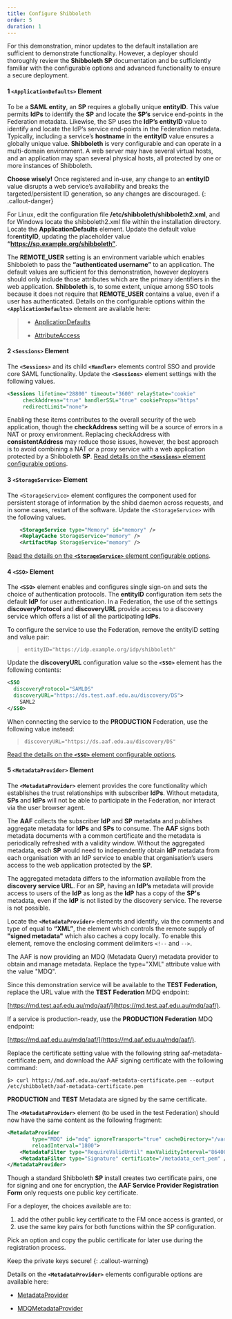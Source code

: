 ```yaml
---
title: Configure Shibboleth
order: 5
duration: 1
---
```


For this demonstration, minor updates to the default installation are sufficient to demonstrate functionality.
However, a deployer should thoroughly review the **Shibboleth SP** documentation and be sufficiently familiar with the
configurable options and advanced functionality to ensure a secure deployment.
<br>

#### 1 `<ApplicationDefaults>` Element

To be a **SAML entity**, an **SP** requires a globally unique **entityID**. This value permits **IdPs** to identify
the **SP** and locate the **SP’s** service end-points in the Federation metadata. Likewise, the SP uses the **IdP’s
entityID** value to identify and locate the IdP’s service end-points in the Federation metadata. Typically,
including a service’s **hostname** in the **entityID** value ensures a globally unique value. **Shibboleth** is very
configurable and can operate in a multi-domain environment. A web server may have several virtual hosts, and an application may span several physical hosts, all protected by one or more instances of Shibboleth.

**Choose wisely!** Once registered and in-use, any change to an **entityID** value disrupts a web service’s
availability and breaks the targeted/persistent ID generation, so any changes are discouraged.
{: .callout-danger}

For Linux, edit the configuration file **/etc/shibboleth/shibboleth2.xml**, and for Windows locate the shibboleth2.xml file within the installation directory. Locate the **ApplicationDefaults** element. Update the default value for**entityID**, updating the placeholder value **“https://sp.example.org/shibboleth”**.

The **REMOTE_USER** setting is an environment variable which enables Shibboleth to pass the **“authenticated username”** to an application. The default values are sufficient for this demonstration, however deployers should
only include those attributes which are the primary identifiers in the web application. **Shibboleth** is, to some
extent, unique among SSO tools because it does not require that **REMOTE_USER** contains a value, even if a user has
authenticated. Details on the configurable options within the **`<ApplicationDefaults>`** element are available here:

> - [ApplicationDefaults](https://wiki.shibboleth.net/confluence/display/SP3/ApplicationDefaults)
>
> - [AttributeAccess](https://wiki.shibboleth.net/confluence/display/SP3/AttributeAccess)

#### 2 `<Sessions>` Element

The **`<Sessions>`** and its child **`<Handler>`** elements control SSO and provide core SAML functionality. Update the
**`<Sessions>`** element settings with the following values.

```xml
<Sessions lifetime="28800" timeout="3600" relayState="cookie" 
     checkAddress="true" handlerSSL="true" cookieProps="https" 
     redirectLimit="none">
```

Enabling these items contributes to the overall security of the web application, though the **checkAddress** setting
will be a source of errors in a NAT or proxy environment. Replacing checkAddress with **consistentAddress** may reduce
those issues, however, the best approach is to avoid combining a NAT or a proxy service with a web application
protected by a Shibboleth **SP**. [Read details on the **`<Sessions>`** element configurable options](https://wiki.shibboleth.net/confluence/display/SP3/Sessions).

#### 3 `<StorageService>` Element

The `<StorageService>` element configures the component used for persistent storage of information by the shibd
daemon across requests, and in some cases, restart of the software. Update the `<StorageService>` with the following
values.

```xml
    <StorageService type="Memory" id="memory" />
    <ReplayCache StorageService="memory" />
    <ArtifactMap StorageService="memory" />
```

[Read the details on the **`<StorageService>`** element configurable options](https://shibboleth.atlassian.net/wiki/spaces/SP3/pages/2065334626/StorageService).

#### 4 `<SSO>` Element

The **`<SSO>`** element enables and configures single sign-on and sets the choice of authentication protocols. The
**entityID** configuration item sets the default **IdP** for user authentication. In a Federation, the use of the
settings **discoveryProtocol** and **discoveryURL** provide access to a discovery service which offers a list of all
the participating **IdPs**.

To configure the service to use the Federation, remove the entityID setting and value pair:
>   `entityID="https://idp.example.org/idp/shibboleth"`

Update the **discoveryURL** configuration value so the **`<SSO>`** element has the following contents:

```xml
<SSO
  discoveryProtocol="SAMLDS"
  discoveryURL="https://ds.test.aaf.edu.au/discovery/DS">
    SAML2
</SSO>
```

When connecting the service to the **PRODUCTION** Federation, use the following value instead:
>   `discoveryURL="https://ds.aaf.edu.au/discovery/DS"`

[Read the details on the **`<SSO>`** element configurable options](https://wiki.shibboleth.net/confluence/display/SP3/SSO).

#### 5 `<MetadataProvider>` Element

The **`<MetadataProvider>`** element provides the core functionality which establishes the trust relationships with
subscriber **IdPs**. Without metadata, **SPs** and **IdPs** will not be able to participate in the Federation, nor interact
via the user browser agent.

The **AAF** collects the subscriber **IdP** and **SP** metadata and publishes aggregate metadata for **IdPs** and
**SPs** to consume. The **AAF** signs both metadata documents with a common certificate and the metadata is
periodically refreshed with a validity window. Without the aggregated metadata, each **SP** would need to independently obtain **IdP** metadata from each organisation with an IdP service to enable that organisation’s users
access to the web application protected by the **SP**.

The aggregated metadata differs to the information available from the **discovery service URL**. For an **SP**,
having an **IdP’s** metadata will provide access to users of the **IdP** as long as the **IdP** has a copy of the
**SP's** metadata, even if the **IdP** is not listed by the discovery service. The reverse is not possible.

Locate the **`<MetadataProvider>`** elements and identify, via the comments and type of equal to **“XML”**, the
element which controls the remote supply of **"signed metadata"** which also caches a copy locally. To enable this
element, remove the enclosing comment delimiters `<!--` and `-->`.

The AAF is now providing an MDQ (Metadata Query) metadata provider to obtain and manage metadata. Replace the type="XML" attribute value with the value "MDQ".

Since this demonstration service will be available to the **TEST Federation**, replace the URL value with the **TEST Federation** MDQ endpoint:

[https://md.test.aaf.edu.au/mdq/aaf/](https://md.test.aaf.edu.au/mdq/aaf/).

If a service is production-ready, use the **PRODUCTION Federation** MDQ endpoint:

[https://md.aaf.edu.au/mdq/aaf/](https://md.aaf.edu.au/mdq/aaf/).

Replace the certificate setting value with the following string aaf-metadata-certificate.pem, and download the AAF signing certificate with the following command:

    $> curl https://md.aaf.edu.au/aaf-metadata-certificate.pem --output /etc/shibboleth/aaf-metadata-certificate.pem

**PRODUCTION** and **TEST** Metadata are signed by the same certificate.

The **`<MetadataProvider>`** element (to be used in the test Federation) should now have the same content as the following fragment:

```xml
<MetadataProvider
        type="MDQ" id="mdq" ignoreTransport="true" cacheDirectory="/var/cache/shibboleth/mdq-metadata.xml" baseUrl="https://md.test.aaf.edu.au/mdq/aaf/"
        reloadInterval="1800">
    <MetadataFilter type="RequireValidUntil" maxValidityInterval="8640000" />
    <MetadataFilter type="Signature" certificate="/metadata_cert_pem" />
</MetadataProvider>
```

Though a standard Shibboleth **SP** install creates two certificate pairs, one for signing and one for encryption,
the **AAF Service Provider Registration Form** only requests one public key certificate.

For a deployer, the choices available are to:

1. add the other public key certificate to the FM once access is granted, or
2. use the same key pairs for both functions within the SP configuration.


Pick an option and copy the public certificate for later use during the registration process.

Keep the private keys secure!
{: .callout-warning}

Details on the **`<MetadataProvider>`** elements configurable options are available here:

- [MetadataProvider](https://shibboleth.atlassian.net/wiki/spaces/SP3/pages/2060616124/MetadataProvider)

- [MDQMetadataProvider](https://shibboleth.atlassian.net/wiki/spaces/SP3/pages/2060616133/MDQMetadataProvider)
